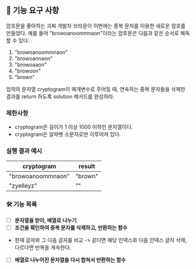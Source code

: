 ## 🚀 기능 요구 사항

암호문을 좋아하는 괴짜 개발자 브라운이 이번에는 중복 문자를 이용한 새로운 암호를 만들었다. 예를 들어 "browoanoommnaon"이라는 암호문은 다음과 같은 순서로 해독할 수 있다.

1. "browoanoommnaon"
2. "browoannaon"
3. "browoaaon"
4. "browoon"
5. "brown"

임의의 문자열 cryptogram이 매개변수로 주어질 때, 연속하는 중복 문자들을 삭제한 결과를 return 하도록 solution 메서드를 완성하라.

### 제한사항

- cryptogram은 길이가 1 이상 1000 이하인 문자열이다.
- cryptogram은 알파벳 소문자로만 이루어져 있다.

### 실행 결과 예시

| cryptogram        | result  |
| ----------------- | ------- |
| "browoanoommnaon" | "brown" |
| "zyelleyz"        | ""      |

### 🛠 기능 목록

* [ ] **문자열을 받아, 배열로 나누기**  
* [ ] **조건을 확인하여 중복 문자를 삭제하고, 반환하는 함수**
 * 현재 글자와 그 다음 글자를 비교 -> 같다면 해당 인덱스와 다음 인덱스 글자 삭제,  
 다르다면 반복을 계속한다.
*[ ] **배열로 나누어진 문자열을 다시 합쳐서 반환하는 함수**